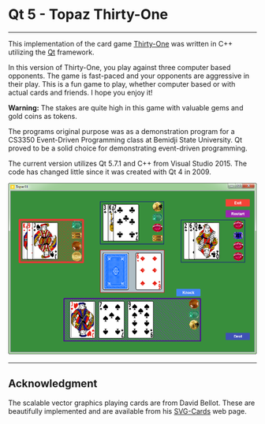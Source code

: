 # Qt 5 - Topaz Thirty-One #

----------

This implementation of the card game [Thirty-One](http://www.bicyclecards.com/how-to-play/thirty-one/ "http://www.bicyclecards.com/how-to-play/thirty-one/") was written in C++ utilizing the [Qt](https://www.qt.io/ "https://www.qt.io/") framework.

In this version of Thirty-One, you play against three computer based opponents. The game is fast-paced and your opponents are aggressive in their play.  This is a fun game to play, whether computer based or with actual cards and friends.  I hope you enjoy it!  

**Warning:** The stakes are quite high in this game with valuable gems and gold coins as tokens.  

The programs original purpose was as a demonstration program for a CS3350 Event-Driven Programming class at Bemidji State University. Qt proved to be a solid choice for demonstrating event-driven programming.

The current version utilizes Qt 5.7.1 and C++ from Visual Studio 2015. The code has changed little since it was created with Qt 4 in 2009.

![window view](https://github.com/ROpsal/qt-topaz31/blob/master/Images/window.png)

----------
## Acknowledgment ##

The scalable vector graphics playing cards are from David Bellot. These are beautifully implemented and are available from his [SVG-Cards](http://svg-cards.sourceforge.net/ "http://svg-cards.sourceforge.net/") web page.
